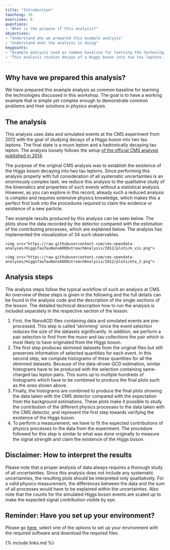 ```yaml
---
title: "Introduction"
teaching: 10
exercises: 0
questions:
- "What is the purpose if this analysis?"
objectives:
- "Understand why we prepared this example analysis"
- "Understand what the analysis is doing"
keypoints:
- "Example analysis used as common baseline for learning the technologies discussed at the workshop"
- "This analysis studies decays of a Higgs boson into two tau leptons in the final state of a muon lepton and a hadronically decayed tau lepton"
---
```


## Why have we prepared this analysis?

We have prepared this example analysis as common baseline for learning the technologies discussed in this workshop. The goal is to have a working example that is simple yet complex enough to demonstrate common problems and their solutions in physics analysis.

## The analysis

This analysis uses data and simulated events at the CMS experiment from 2012 with the goal of studying decays of a Higgs boson into two tau leptons. The final state is a muon lepton and a hadronically decaying tau lepton. The analysis loosely follows the setup [of the official CMS analysis published in 2014](http://cms-results.web.cern.ch/cms-results/public-results/publications/HIG-13-004/index.html).

The purpose of the original CMS analysis was to establish the existence of the Higgs boson decaying into two tau leptons. Since performing this analysis properly with full consideration of all systematic uncertainties is an enormously complex task, we reduce this analysis to the qualitative study of the kinematics and properties of such events without a statistical analysis. However, as you can explore in this record, already such a reduced analysis is complex and requires extensive physics knowledge, which makes this a perfect first look into the procedures required to claim the evidence or existence of a new particle.

Two example results produced by this analysis can be seen below. The plots show the data recorded by the detector compared with the estimation of the contributing processes, which are explained below. The analysis has implemented the visualization of 34 such observables.

<div class="row">
  <div class="col-md-6">

    <img src="https://raw.githubusercontent.com/cms-opendata-analyses/HiggsTauTauNanoAODOutreachAnalysis/2012/plots/m_vis.png">

  </div>
  <div class="col-md-6">

    <img src="https://raw.githubusercontent.com/cms-opendata-analyses/HiggsTauTauNanoAODOutreachAnalysis/2012/plots/eta_2.png">

  </div>
</div>

## Analysis steps

The analysis steps follow the typical workflow of such an analysis at CMS. An overview of these steps is given in the following and the full details can be found in the analysis code and the description of the single sections of the lesson. The detailed technical description how to run the analysis is included separately in the respective section of the lesson.

1. First, the NanoAOD files containing data and simulated events are pre-processed. This step is called 'skimming' since the event selection reduces the size of the datasets significantly. In addition, we perform a pair selection to find from the muon and tau collections the pair which is most likely to have originated from the Higgs boson.
2. The first step produces skimmed datasets from the original files but still preserves information of selected quantities for each event. In this second step, we compute histograms of these quantities for all the skimmed datasets. Because of the data-driven QCD estimation, similar histograms have to be produced with the selection containing same-charged tau lepton pairs. This sums up to multiple hundreds of histograms which have to be combined to produce the final plots such as the ones shown above.
3. Finally, the histograms are combined to produce the final plots showing the data taken with the CMS detector compared with the expectation from the background estimations. These plots make it possible to study the contribution of the different physics processes to the data taken with the CMS detector, and represent the first step towards verifying the existence of the Higgs boson.
4. To perform a measurement, we have to fit the expected contributions of physics processes to the data from the experiment. The procedure followed for this step is similar to what was done originally to measure the signal strength and claim the existence of the Higgs boson.

## Disclaimer: How to interpret the results

Please note that a proper analysis of data always requires a thorough study of all uncertainties. Since this analysis does not include any systematic uncertainties, the resulting plots should be interpreted only qualitatively. For a valid physics measurement, the differences between the data and the sum of all processes would have to be explained within the uncertainties. Also note that the counts for the simulated Higgs boson events are scaled up to make the expected signal contribution visible by eye.

## Reminder: Have you set up your environment?

Please go [here](../setup.html), select one of the options to set up your environment with the required software and download the required files.

{% include links.md %}

